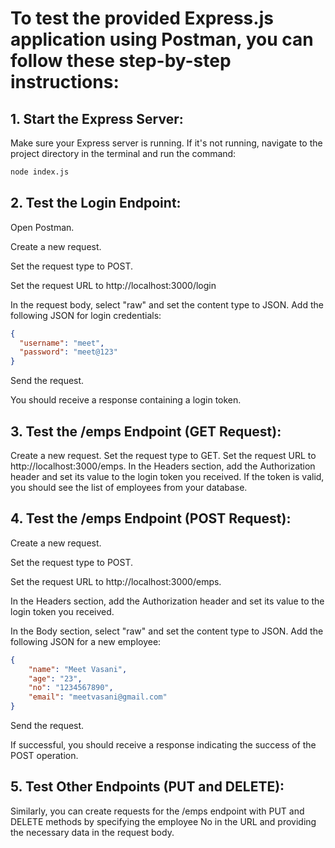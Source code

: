 # To test the provided Express.js application using Postman, you can follow these step-by-step instructions:

## 1. Start the Express Server:
Make sure your Express server is running. If it's not running, navigate to the project directory in the terminal and run the command:

```bash
node index.js
```


## 2. Test the Login Endpoint:

Open Postman.

Create a new request.

Set the request type to POST.

Set the request URL to http://localhost:3000/login 

In the request body, select "raw" and set the content type to JSON. Add the following JSON for login credentials:

```json
{
  "username": "meet",
  "password": "meet@123"
}
```
Send the request.

You should receive a response containing a login token.

## 3. Test the /emps Endpoint (GET Request):

Create a new request.
Set the request type to GET.
Set the request URL to http://localhost:3000/emps.
In the Headers section, add the Authorization header and set its value to the login token you received.
If the token is valid, you should see the list of employees from your database.

## 4. Test the /emps Endpoint (POST Request):
Create a new request.

Set the request type to POST.

Set the request URL to http://localhost:3000/emps.

In the Headers section, add the Authorization header and set its value to the login token you received.

In the Body section, select "raw" and set the content type to JSON. Add the following JSON for a new employee:

```json
{
    "name": "Meet Vasani",
    "age": "23",
    "no": "1234567890",
    "email": "meetvasani@gmail.com"
}
```
Send the request.

If successful, you should receive a response indicating the success of the POST operation.


## 5. Test Other Endpoints (PUT and DELETE):
Similarly, you can create requests for the /emps endpoint with PUT and DELETE methods by specifying the employee No in the URL and providing the necessary data in the request body.

